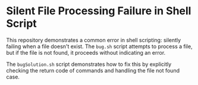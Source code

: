 # Silent File Processing Failure in Shell Script

This repository demonstrates a common error in shell scripting: silently failing when a file doesn't exist. The `bug.sh` script attempts to process a file, but if the file is not found, it proceeds without indicating an error.

The `bugSolution.sh` script demonstrates how to fix this by explicitly checking the return code of commands and handling the file not found case.